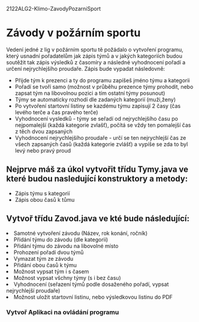 2122ALG2-Klimo-ZavodyPozarniSport

<h1>Závody v požárním sportu</h1>
<p>Vedení jedné z lig v požárním sportu tě požádalo o vytvoření programu, který usnadní pořadatelům jak zápis týmů a v jakých kategoriích budou soutěžit 
tak zápis výsledků z časomíry a následné vyhodnocení pořadí a určení nejrychlejšího proudaře. Zápis bude vypadat následovně:</p>
<ul>
  <li>Přijde tým k prezenci a ty do programu zapíšeš jméno týmu a kategorii</li>
  <li>Pořadí se tvoří samo (možnost v průběhu prezence týmy prohodit, nebo zapsat tým na libovolnou pozici a tím ostatní týmy posunout)</li>
  <li>Týmy se automaticky rozhodí dle zadaných kategorií (muži,ženy)</li>
  <li>Po vytvoření startovní listiny se kazdému týmu zapisují 2 časy (čas levého terče a čas pravého terče)</li>
  <li>Vyhodnocení vysledků - týmy se seřadí od nejrychlejšího času po nejpomalejší (každá kategorie zvlašť), počítá se vždy ten pomalejší čas z těch dvou zapsaných</li>
  <li>Vyhodnocení nejrychlejšího proudaře - určí se ten nejrychlejší čas ze všech zapsaných časů (každá kategorie zvlášť) a vypíše se zda to byl levý nebo pravý proud</li>
</ul>  
<h2>Nejprve máš za úkol vytvořit třídu Tymy.java ve které budou nasledující konstruktory a metody:</h2>
<ul>
  <li>Zápis týmu s kategorií</li>
  <li>Zápis obou časů k tůmu</li>
</ul>   
<h2>Vytvoř třídu Zavod.java ve kté bude následující:</h2>
  
  <li>Samotné vytvoření závodu (Název, rok konání, ročník)</li>
  <li>Přidání týmu do závodu (dle kategorii)</li>
  <li>Přidání týmu do závodu na libovolné místo</li>
  <li>Prohození pořadí dvou týmů</li>
  <li>Vymazat tým ze závodu</li>
  <li>Přidání obou časů k týmu</li>
  <li>Možnost vypsat tým i s časem</li>
  <li>Možnost vypsat všchny týmy (s i bez času)</li>
  <li>Vyhodnocení (seřazení týmů podle dosaženého pořadí, vypsat nejrychlejší proudaře)</li>
  <li>Možnost uložit startovní listinu, nebo výsledkovou listinu do PDF</li>
  
<h3>Vytvoř Aplikaci na ovládání programu</h3>
